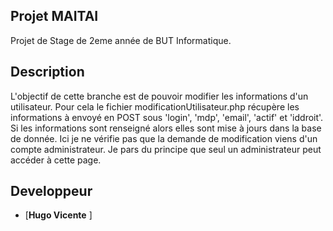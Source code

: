 ## Projet MAITAI

Projet de Stage de 2eme année de BUT Informatique.


## Description
L'objectif de cette branche est de pouvoir modifier les informations d'un utilisateur. Pour cela le fichier modificationUtilisateur.php récupère les informations à envoyé en POST sous 'login', 'mdp', 'email', 'actif' et 'iddroit'.
Si les informations sont renseigné alors elles sont mise à jours dans la base de donnée. Ici je ne vérifie pas que la demande de modification viens d'un compte administrateur. Je pars du principe que seul un administrateur peut accéder à cette page.

## Developpeur
- [**Hugo Vicente** ]
